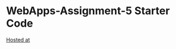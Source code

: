 # WebApps-Assignment-5 Starter Code
[Hosted at](https://44-563-webapps-f21.github.io/webapps-s21-assignment-5-rushyanth1130/animals.html)
